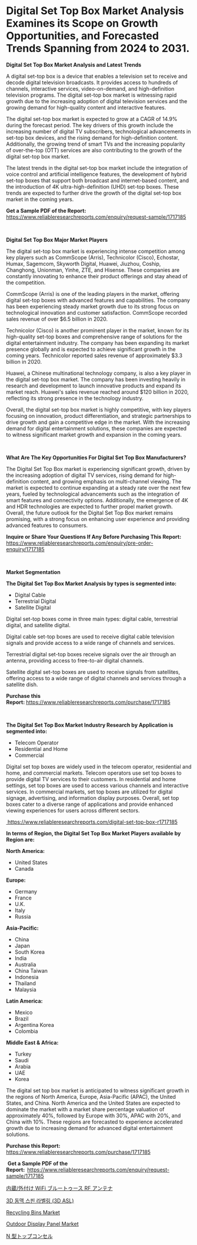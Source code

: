 <p><h1>Digital Set Top Box Market Analysis Examines its Scope on Growth Opportunities, and Forecasted Trends Spanning from 2024 to 2031.</h1></p><p><strong>Digital Set Top Box Market Analysis and Latest Trends</strong></p>
<p><p>A digital set-top box is a device that enables a television set to receive and decode digital television broadcasts. It provides access to hundreds of channels, interactive services, video-on-demand, and high-definition television programs. The digital set-top box market is witnessing rapid growth due to the increasing adoption of digital television services and the growing demand for high-quality content and interactive features.</p><p>The digital set-top box market is expected to grow at a CAGR of 14.9% during the forecast period. The key drivers of this growth include the increasing number of digital TV subscribers, technological advancements in set-top box devices, and the rising demand for high-definition content. Additionally, the growing trend of smart TVs and the increasing popularity of over-the-top (OTT) services are also contributing to the growth of the digital set-top box market.</p><p>The latest trends in the digital set-top box market include the integration of voice control and artificial intelligence features, the development of hybrid set-top boxes that support both broadcast and internet-based content, and the introduction of 4K ultra-high-definition (UHD) set-top boxes. These trends are expected to further drive the growth of the digital set-top box market in the coming years.</p></p>
<p><strong>Get a Sample PDF of the Report:&nbsp;</strong> <a href="https://www.reliableresearchreports.com/enquiry/request-sample/1717185">https://www.reliableresearchreports.com/enquiry/request-sample/1717185</a></p>
<p>&nbsp;</p>
<p><strong>Digital Set Top Box Major Market Players</strong></p>
<p><p>The digital set-top box market is experiencing intense competition among key players such as CommScope (Arris), Technicolor (Cisco), Echostar, Humax, Sagemcom, Skyworth Digital, Huawei, Jiuzhou, Coship, Changhong, Unionman, Yinhe, ZTE, and Hisense. These companies are constantly innovating to enhance their product offerings and stay ahead of the competition.</p><p>CommScope (Arris) is one of the leading players in the market, offering digital set-top boxes with advanced features and capabilities. The company has been experiencing steady market growth due to its strong focus on technological innovation and customer satisfaction. CommScope recorded sales revenue of over $6.5 billion in 2020.</p><p>Technicolor (Cisco) is another prominent player in the market, known for its high-quality set-top boxes and comprehensive range of solutions for the digital entertainment industry. The company has been expanding its market presence globally and is expected to achieve significant growth in the coming years. Technicolor reported sales revenue of approximately $3.3 billion in 2020.</p><p>Huawei, a Chinese multinational technology company, is also a key player in the digital set-top box market. The company has been investing heavily in research and development to launch innovative products and expand its market reach. Huawei's sales revenue reached around $120 billion in 2020, reflecting its strong presence in the technology industry.</p><p>Overall, the digital set-top box market is highly competitive, with key players focusing on innovation, product differentiation, and strategic partnerships to drive growth and gain a competitive edge in the market. With the increasing demand for digital entertainment solutions, these companies are expected to witness significant market growth and expansion in the coming years.</p></p>
<p>&nbsp;</p>
<p><strong>What Are The Key Opportunities For Digital Set Top Box Manufacturers?</strong></p>
<p><p>The Digital Set Top Box market is experiencing significant growth, driven by the increasing adoption of digital TV services, rising demand for high-definition content, and growing emphasis on multi-channel viewing. The market is expected to continue expanding at a steady rate over the next few years, fueled by technological advancements such as the integration of smart features and connectivity options. Additionally, the emergence of 4K and HDR technologies are expected to further propel market growth. Overall, the future outlook for the Digital Set Top Box market remains promising, with a strong focus on enhancing user experience and providing advanced features to consumers.</p></p>
<p><strong>Inquire or Share Your Questions If Any Before Purchasing This Report:</strong> <a href="https://www.reliableresearchreports.com/enquiry/pre-order-enquiry/1717185">https://www.reliableresearchreports.com/enquiry/pre-order-enquiry/1717185</a></p>
<p>&nbsp;</p>
<p><strong>Market Segmentation</strong></p>
<p><strong>The Digital Set Top Box Market Analysis by types is segmented into:</strong></p>
<p><ul><li>Digital Cable</li><li>Terrestrial Digital</li><li>Satellite Digital</li></ul></p>
<p><p>Digital set-top boxes come in three main types: digital cable, terrestrial digital, and satellite digital. </p><p>Digital cable set-top boxes are used to receive digital cable television signals and provide access to a wide range of channels and services. </p><p>Terrestrial digital set-top boxes receive signals over the air through an antenna, providing access to free-to-air digital channels. </p><p>Satellite digital set-top boxes are used to receive signals from satellites, offering access to a wide range of digital channels and services through a satellite dish.</p></p>
<p><strong>Purchase this Report:&nbsp;</strong><a href="https://www.reliableresearchreports.com/purchase/1717185">https://www.reliableresearchreports.com/purchase/1717185</a></p>
<p>&nbsp;</p>
<p><strong>The Digital Set Top Box Market Industry Research by Application is segmented into:</strong></p>
<p><ul><li>Telecom Operator</li><li>Residential and Home</li><li>Commercial</li></ul></p>
<p><p>Digital set top boxes are widely used in the telecom operator, residential and home, and commercial markets. Telecom operators use set top boxes to provide digital TV services to their customers. In residential and home settings, set top boxes are used to access various channels and interactive services. In commercial markets, set top boxes are utilized for digital signage, advertising, and information display purposes. Overall, set top boxes cater to a diverse range of applications and provide enhanced viewing experiences for users across different sectors.</p></p>
<p><a href="https://www.reliableresearchreports.com/digital-set-top-box-r1717185">&nbsp;https://www.reliableresearchreports.com/digital-set-top-box-r1717185</a></p>
<p><strong>In terms of Region, the Digital Set Top Box Market Players available by Region are:</strong></p>
<p>
    <p> <strong> North America: </strong>
        <ul>
            <li>United States</li>
            <li>Canada</li>
        </ul>
        </p> 
    <p> <strong> Europe: </strong>
        <ul>
            <li>Germany</li>
            <li>France</li>
            <li>U.K.</li>
            <li>Italy</li>
            <li>Russia</li>
        </ul>
        </p> 
    <p> <strong> Asia-Pacific: </strong>
        <ul>
            <li>China</li>
            <li>Japan</li>
            <li>South Korea</li>
            <li>India</li>
            <li>Australia</li>
            <li>China Taiwan</li>
            <li>Indonesia</li>
            <li>Thailand</li>
            <li>Malaysia</li>
        </ul>
        </p> 
    <p> <strong> Latin America: </strong>
        <ul>
            <li>Mexico</li>
            <li>Brazil</li>
            <li>Argentina Korea</li>
            <li>Colombia</li>
        </ul>
        </p> 
    <p> <strong> Middle East & Africa: </strong>
        <ul>
            <li>Turkey</li>
            <li>Saudi</li>
            <li>Arabia</li>
            <li>UAE</li>
            <li>Korea</li>
        </ul>
    </p>
    </p>
<p><p>The digital set top box market is anticipated to witness significant growth in the regions of North America, Europe, Asia-Pacific (APAC), the United States, and China. North America and the United States are expected to dominate the market with a market share percentage valuation of approximately 40%, followed by Europe with 30%, APAC with 20%, and China with 10%. These regions are forecasted to experience accelerated growth due to increasing demand for advanced digital entertainment solutions.</p></p>
<p><strong>Purchase this Report: </strong><a href="https://www.reliableresearchreports.com/purchase/1717185">https://www.reliableresearchreports.com/purchase/1717185</a></p>
<p>&nbsp;<strong>Get a Sample PDF of the Report:&nbsp;&nbsp;</strong><a href="https://www.reliableresearchreports.com/enquiry/request-sample/1717185">https://www.reliableresearchreports.com/enquiry/request-sample/1717185</a></p>
<p><strong></strong></p>
<p><p><a href="https://medium.com/@kelsitorphy644/%E5%86%85%E9%83%A8%E3%81%8A%E3%82%88%E3%81%B3%E5%A4%96%E9%83%A8wifi-bluetooth-rf%E3%82%A2%E3%83%B3%E3%83%86%E3%83%8A%E3%81%AE%E5%B8%82%E5%A0%B4%E3%82%B7%E3%82%A7%E3%82%A2%E3%81%A8%E5%B8%82%E5%A0%B4%E5%88%86%E6%9E%90-%E6%88%90%E9%95%B7%E3%83%88%E3%83%AC%E3%83%B3%E3%83%89%E3%81%A8%E4%BA%88%E6%B8%AC-2024%E5%B9%B4-2031%E5%B9%B4-%E3%81%AE%E6%9C%9F%E9%96%93%E3%81%AB%E3%81%A4%E3%81%84%E3%81%A6-28e4ac2310a7">内蔵/外付け WiFi ブルートゥース RF アンテナ</a></p><p><a href="https://medium.com/@kellylyncyh543964/3d-%EB%8F%99%EB%A7%A5-%EC%8A%A4%ED%95%80-%EB%9D%BC%EB%B2%A8%EB%A7%81-3d-asl-%EC%8B%9C%EC%9E%A5%EC%9D%98-%EC%8B%AC%EC%B8%B5-%EB%B6%84%EC%84%9D-%EB%8F%99%ED%96%A5-%EC%8B%9C%EC%9E%A5-%EC%84%B8%EB%B6%84%ED%99%94-%EB%B0%8F-%EA%B2%BD%EC%9F%81-%EB%B6%84%EC%84%9D-d9c73632f8d2">3D 동맥 스핀 라벨링 (3D ASL)</a></p><p><a href="https://github.com/juniordelafrance/Market-Research-Report-List-3/blob/main/recycling-bins-market.md">Recycling Bins Market</a></p><p><a href="https://github.com/jaidynmorantestelletmjzya/Market-Research-Report-List-3/blob/main/outdoor-display-panel-market.md">Outdoor Display Panel Market</a></p><p><a href="https://medium.com/@kaydenjohns1964/n%E5%9E%8Btopcon%E3%82%BB%E3%83%AB%E5%B8%82%E5%A0%B4%E8%A6%8F%E6%A8%A1%E3%81%8A%E3%82%88%E3%81%B3%E3%82%B7%E3%82%A7%E3%82%A2%E5%88%86%E6%9E%90-%E6%88%90%E9%95%B7%E5%8B%95%E5%90%91%E3%81%A8%E4%BA%88%E6%B8%AC-2024%E5%B9%B4-2031%E5%B9%B4-f2ec4a34d028">N 型トップコンセル</a></p></p>